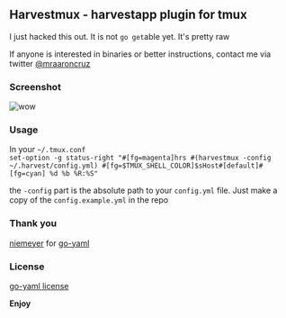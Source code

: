 ## Harvestmux - harvestapp plugin for tmux

I just hacked this out. It is not `go get`able yet. It's pretty raw

If anyone is interested in binaries or better instructions, contact me via twitter [@mraaroncruz](http://twitter.com/mraaroncruz)

### Screenshot

![wow](https://www.evernote.com/shard/s25/sh/1e4d48b8-1300-4bfa-af56-d55aa3e99d50/e97c6dcbdc869aeb6d34b72f61bb5bee/deep/0/1.-tmux-(tmux)-and-Contributors-to-go-yaml-yaml.png)

### Usage
In your `~/.tmux.conf`  
`set-option -g status-right "#[fg=magenta]hrs #(harvestmux -config ~/.harvest/config.yml) #[fg=$TMUX_SHELL_COLOR]$sHost#[default]#[fg=cyan] %d %b %R:%S"`

the `-config` part is the absolute path to your `config.yml` file. Just make a copy of the `config.example.yml` in the repo

### Thank you

[niemeyer](https://github.com/niemeyer) for [go-yaml](https://github.com/go-yaml/yaml)

### License

[go-yaml license](https://github.com/go-yaml/yaml/blob/v2/LICENSE)

__Enjoy__
